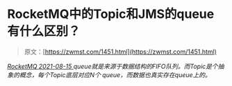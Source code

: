 <!--yml
category: 未分类
date: 0001-01-01 00:00:00
--->

# RocketMQ中的Topic和JMS的queue有什么区别？

> 原文：[https://zwmst.com/1451.html](https://zwmst.com/1451.html)

   [ *RocketMQ* ](https://zwmst.com/rocketmq)*[ <time datetime="2021-08-15T11:34:33+08:00"> 2021-08-15 </time> ](https://zwmst.com/1451.html)  queue就是来源于数据结构的FIFO队列。而Topic是个抽象的概念，每个Topic底层对应N个 queue，而数据也真实存在queue上的。*